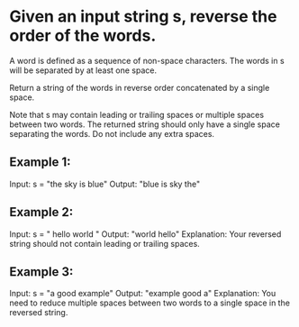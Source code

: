 # Given an input string s, reverse the order of the words.

 A word is defined as a sequence of non-space characters. The words in s will be separated by at least one space.

 Return a string of the words in reverse order concatenated by a single space.

 Note that s may contain leading or trailing spaces or multiple spaces between two words. The returned string should only have a single space separating the words. Do not include any extra spaces.

 

## Example 1:

Input: s = "the sky is blue"
Output: "blue is sky the"
## Example 2:

Input: s = "  hello world  "
Output: "world hello"
Explanation: Your reversed string should not contain leading or trailing spaces.
## Example 3:

Input: s = "a good   example"
Output: "example good a"
Explanation: You need to reduce multiple spaces between two words to a single space in the reversed string.
